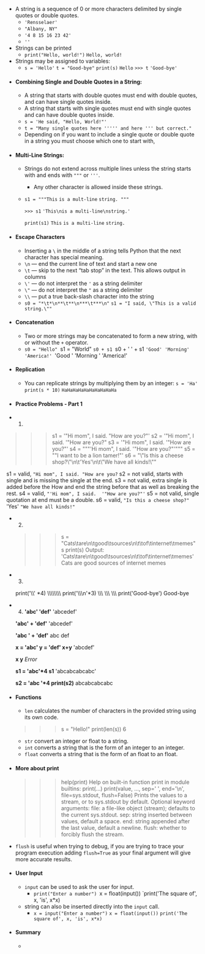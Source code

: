 - A string is a sequence of 0 or more characters delimited by single quotes or double quotes.
	- `'Rensselaer'`
	- `"Albany, NY"`
	- `'4 8 15 16 23 42'`
	- `''`
- Strings can be printed
	- `print("Hello, world!")`
	  `Hello, world!`
- Strings may be assigned to variables:
	- `s = 'Hello'`
	  `t = "Good-bye"`
	  `print(s)`
	  `Hello`
	  `>>> t`
	  `'Good-bye'`
 - #### Combining Single and Double Quotes in a String:
	 - A string that starts with double quotes must end with double quotes, and can have single quotes inside.
	 - A string that starts with single quotes must end with single quotes and can have double quotes inside.
	 - `s = 'He said, "Hello, World!"'`
	 - `t = "Many single quotes here ''''' and here ''' but correct."`
	 - Depending on if you want to include a single quote or double quote in a string you must choose which one to start with,
 - #### Multi-Line Strings:
	 - Strings do not extend across multiple lines unless the string starts with and ends with `"""` or `'''`.
		 - Any other character is allowed inside these strings.
	 - `s1 = """This`
	   `is a mult-line`
	   `string. """`
	   
	   `>>> s1`
	   `'This\nis a multi-line\nstring.'`
	   
	   `print(s1)`
	   `This`
	   `is a multi-line`
	   `string.`
- #### Escape Characters
	- Inserting a `\` in the middle of a string tells Python that the next character has special meaning.
	- `\n` — end the current line of text and start a new one
	- `\t` — skip to the next “tab stop” in the text. This allows output in columns  
	- `\'` — do not interpret the `'` as a string delimiter
	-  `\"` — do not interpret the `"` as a string delimiter
	-  `\\` — put a true back-slash character into the string
	- `s0 = "*\t*\n**\t**\n***\t***\n"`
	  `s1 = "I said, \"This is a valid string.\""`
- #### Concatenation
	- Two or more strings may be concatenated to form a new string, with or without the `+` operator.
	- `s0 = "Hello"
	`s1 = "World"
	`s0 + s1
	`s0 + ' ' + s1
	``'Good' 'Morning' 'America!'
	``'Good ' 'Morning ' 'America!'
- #### Replication
	- You can replicate strings by multiplying them by an integer:
	  `s = 'Ha'`
	  `print(s * 10)`
	  `HaHaHaHaHaHaHaHaHaHa`
- #### Practice Problems - Part 1
- 1.
>>> s1 = '"Hi mom", I said.  "How are you?"'
>>> s2 = '"Hi mom", I said.  '"How are you?"
>>> s3 = '"Hi mom", I said.  '"How are you?"'
>>> s4 = """'Hi mom", I said.  '"How are you?"'"""
>>> s5 = ""I want to be a lion tamer!"'
>>> s6 = "\\"Is this a cheese shop?\\"\\n\\t'Yes'\\n\\t\\"We have all kinds!\\""

s1 =  valid, `"Hi mom", I said. "How are you?`
s2 = not valid, starts with single and is missing the single at the end.
s3 = not valid, extra single is added before the How and end the string before that as well as breaking the rest.
s4 = valid, `"'Hi mom", I said.  '"How are you?"'`
s5 = not valid, single quotation at end must be a double.
s6 = valid, `"Is this a cheese shop?"
					`'Yes'
					`"We have all kinds!"`
- 2.
  >>> s = "Cats\\tare\\n\\tgood\\tsources\\n\\t\\tof\\tinternet\\tmemes"
  >>> s
  >>> print(s)
Output: 
'Cats\\tare\\n\\tgood\\tsources\\n\\t\\tof\\tinternet\\tmemes'
Cats   are
   good   sources
         of   internet   memes
- 3. 
	print('\\\\' \*4)
  	\\\\\\\\\\\\\\\\
	print('\\\\\\n'*3)
	\\\\\\
	\\\\\\
	\\\\\\
	print('Good-bye')
	Good-bye
- 4.
	  **'abc' 'def'**
	'abcedef'
	
	**'abc' + 'def'**
	'abcedef'

	**'abc ' + 'def'**
	abc def

	**x = 'abc'
	y = 'def'
	x+y**
	'abcdef'
	
	**x y**
	*Error*
	
	**s1 = 'abc'\*4
	s1**
	'abcabcabcabc'
	
	**s2 = 'abc '\*4
	print(s2)**
	abcabcabcabc

- #### Functions
	- `len` calculates the number of characters in the provided string using its own code.
  >>> s = "Hello!"
  >>> print(len(s))
  >>> 6
	
	- `str` convert an integer or float to a string.
	- `int` converts a string that is the form of an integer to an integer.
	- `float` converts a string that is the form of an float to an float.
- #### More about print
  >>> help(print)
Help on built-in function print in module builtins:
print(...)
    print(value, ..., sep=' ', end='\n', file=sys.stdout, flush=False)
Prints the values to a stream, or to sys.stdout by default.
    Optional keyword arguments:
    file:  a file-like object (stream); defaults to the current sys.stdout.
    sep:   string inserted between values, default a space.
    end:   string appended after the last value, default a newline.
    flush: whether to forcibly flush the stream.

- `flush` is useful when trying to debug, if you are trying to trace your program execution adding `flush=True` as your final argument will give more accurate results.
- #### User Input
	- `input` can be used to ask the user for input.
		- `print("Enter a number")
		  `x = float(input())
		  `print('The square of', x, 'is', x*x)
	- string can also be inserted directly into the `input` call.
		- `x = input("Enter a number")`
		  `x = float(input())`
		  `print('The square of', x, 'is', x*x)`
- #### Summary
	- 